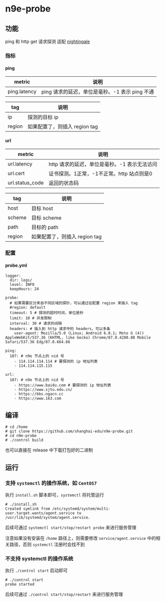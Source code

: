 # n9e-probe

## 功能
ping 和 http get 请求探测
适配 [nightingale](https://github.com/didi/nightingale)

### 指标
#### ping
|metric|说明|
|--|--|
|ping.latency|ping 请求的延迟，单位是毫秒。-1 表示 ping 不通|

|tag|说明|
|--|--|
|ip|探测的目标 ip|
|region|如果配置了，则插入 region tag|

#### url
|metric|说明|
|--|--|
|url.latency|http 请求的延迟，单位是毫秒。-1 表示无法访问|
|url.cert|证书探测。1正常，-1不正常。http 站点则是0|
|url.status_code|返回的状态码|

|tag|说明|
|--|--|
|host|目标 host|
|scheme|目标 scheme|
|path|目标的 path|
|region|如果配置了，则插入 region tag|

### 配置
#### probe.yml
```
logger:
  dir: logs/
  level: INFO
  keepHours: 24

probe:
  # 如果需要区分来自不同区域的探针，可以通过在配置 region 来插入 tag
  #region: default
  timeout: 5 # 探测的超时时间，单位是秒
  limit: 10 # 并发限制
  interval: 30 # 请求的间隔
  headers: # 插入到 http 请求中的 headers，可以多条
    user-agent: Mozilla/5.0 (Linux; Android 6.0.1; Moto G (4)) AppleWebKit/537.36 (KHTML, like Gecko) Chrome/87.0.4280.88 Mobile Safari/537.36 Edg/87.0.664.66

ping:
  107: # n9e 节点上的 nid 号
    - 114.114.114.114 # 要探测的 ip 地址列表
    - 114.114.115.115

url:
  107: # n9e 节点上的 nid 号
    - https://www.baidu.com # 要探测的 ip 地址列表
    - https://www.sjtu.edu.cn/
    - https://bbs.ngacn.cc
    - https://www.163.com
```

## 编译
```
# cd /home
# git clone https://github.com/shanghai-edu/n9e-probe.git
# cd n9e-probe
# ./control build
```
也可以直接在 release 中下载打包好的二进制
## 运行
### 支持 `systemctl` 的操作系统，如 `CentOS7`
执行 `install.sh` 脚本即可，`systemctl` 将托管运行

```
# ./install.sh 
Created symlink from /etc/systemd/system/multi-user.target.wants/agent.service to /usr/lib/systemd/system/agent.service.
```
后续可通过 `systemctl start/stop/restart probe` 来进行服务管理

注意如果没有安装在 `/home` 路径上，则需要修改 `service/agent.service` 中的相关路径，否则 `systemctl` 注册时会找不到

### 不支持 systemctl 的操作系统
执行 `./control start` 启动即可
```
# ./control start
probe started
```
后续可通过 `./control start/stop/restart` 来进行服务管理